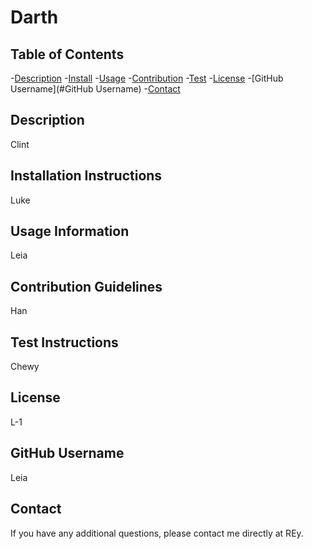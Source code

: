 # Darth
  
  ## Table of Contents
  -[Description](#description)
-[Install](#install)
-[Usage](#usage)
-[Contribution](#contribution)
-[Test](#test)
-[License](#license)
-[GitHub Username](#GitHub Username)
-[Contact](#contact)

  ## Description
  Clint

  ## Installation Instructions
  Luke

  ## Usage Information
  Leia

  ## Contribution Guidelines
  Han

  ## Test Instructions
  Chewy

  ## License
  L-1

  ## GitHub Username
  Leia

  ## Contact
  If you have any additional questions, please contact me directly at REy.
  
